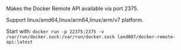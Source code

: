 Makes the Docker Remote API available via port 2375.

Support linux/amd64,linux/arm64,linux/arm/v7 platform.

Start with:
`docker run -p 22375:2375 -v /var/run/docker.sock:/var/run/docker.sock land007/docker-remote-api:latest`
